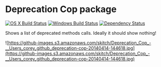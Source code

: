 # Deprecation Cop package
[![OS X Build Status](https://travis-ci.org/atom/deprecation-cop.svg?branch=master)](https://travis-ci.org/atom/deprecation-cop) [![Windows Build Status](https://ci.appveyor.com/api/projects/status/0s870q5fj3vwihjx/branch/master?svg=true)](https://ci.appveyor.com/project/Atom/deprecation-cop/branch/master) [![Dependency Status](https://david-dm.org/atom/deprecation-cop.svg)](https://david-dm.org/atom/deprecation-cop)

Shows a list of deprecated methods calls. Ideally it should show nothing!

![https://github-images.s3.amazonaws.com/skitch/Deprecation_Cop_-__Users_corey_github_deprecation-cop-20140414-144618.jpg](https://github-images.s3.amazonaws.com/skitch/Deprecation_Cop_-__Users_corey_github_deprecation-cop-20140414-144618.jpg)
